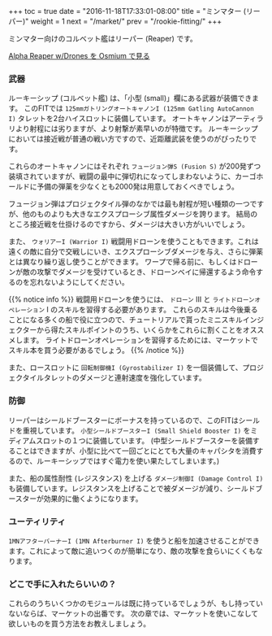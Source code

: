 +++
toc = true
date = "2016-11-18T17:33:01-08:00"
title = "ミンマター (リーパー)"
weight = 1
next = "/market/"
prev = "/rookie-fitting/"
+++

ミンマター向けのコルベット艦はリーパー (Reaper) です。

<object type="image/svg+xml" data="https://o.smium.org/api/convert/119447/svg/119447-alpha-reaper-wdrone.svg?privatetoken=5479867580904636416"><a href="https://o.smium.org/loadout/private/119447/5479867580904636416">Alpha Reaper w/Drones を Osmium で見る</a></object>

### 武器

ルーキーシップ (コルベット艦) は、「小型 (small)」欄にある武器が装備できます。 このFITでは `125mmガトリングオートキャノンI (125mm Gatling AutoCannon I)` タレットを2台ハイスロットに装備しています。 オートキャノンはアーティラリより射程には劣りますが、より射撃が素早いのが特徴です。 ルーキーシップにおいては接近戦が普通の戦い方ですので、近距離武装を使うのがぴったりです。

これらのオートキャノンにはそれぞれ `フュージョン弾S (Fusion S)` が200発ずつ装填されていますが、戦闘の最中に弾切れになってしまわないように、カーゴホールドに予備の弾薬を少なくとも2000発は用意しておくべきでしょう。

フュージョン弾はプロジェクタイル弾のなかでは最も射程が短い種類の一つですが、他のものよりも大きなエクスプローシブ属性ダメージを誇ります。
結局のところ接近戦を仕掛けるのですから、ダメージは大きい方がいいでしょう。

また、 `ウォリアーI (Warrior I)` 戦闘用ドローンを使うこともできます。これは遠くの敵に自分で交戦しにいき、エクスプローシブダメージを与え、さらに弾薬とは異なり繰り返し使うことができます。 ワープで帰る前に、もしくはドローンが敵の攻撃でダメージを受けているとき、ドローンベイに帰還するよう命令するのを忘れないようにしてください。

{{% notice info %}}
戦闘用ドローンを使うには、 `ドローン` III と `ライトドローンオペレーション` I のスキルを習得する必要があります。
これらのスキルは今後乗ることになる多くの船で役に立つので、チュートリアルで貰ったミニスキルインジェクターから得たスキルポイントのうち、いくらかをこれらに割くことをオススメします。 ライトドローンオペレーションを習得するためには、マーケットでスキル本を買う必要があるでしょう。
{{% /notice %}}

また、ロースロットに `回転制御機I (Gyrostabilizer I)` を一個装備して、プロジェクタイルタレットのダメージと連射速度を強化しています。

### 防御

リーパーはシールドブースターにボーナスを持っているので、このFITはシールドを重視しています。 `小型シールドブースターI (Small Shield Booster I)` をミディアムスロットの１つに装備しています。 (中型シールドブースターを装備することはできますが、小型に比べて一回ごとにとても大量のキャパシタを消費するので、ルーキーシップではすぐ電力を使い果たしてしまいます。)

また、船の属性耐性 (レジスタンス) を上げる `ダメージ制御I (Damage Control I)` も装備しています。レジスタンスを上げることで被ダメージが減り、シールドブースターが効果的に働くようになります。

### ユーティリティ

`1MNアフターバーナーI (1MN Afterburner I)` を使うと船を加速させることができます。これによって敵に追いつくのが簡単になり、敵の攻撃を食らいにくくもなります。

### どこで手に入れたらいいの？

これらのうちいくつかのモジュールは既に持っているでしょうが、もし持っていないならば、マーケットの出番です。
次の章では、マーケットを使いこなして欲しいものを買う方法をお教えしましょう。
